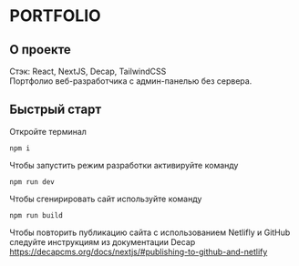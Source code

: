# PORTFOLIO
## О проекте
Стэк: React, NextJS, Decap, TailwindCSS
</br>
Портфолио веб-разработчика с админ-панелью без сервера. 
## Быстрый старт
Откройте терминал
~~~
npm i
~~~
Чтобы запустить режим разработки активируйте команду
~~~
npm run dev
~~~
Чтобы сгенирировать сайт используйте команду
~~~
npm run build
~~~
Чтобы повторить публикацию сайта с использованием Netlifly и GitHub следуйте инструкциям из документации Decap https://decapcms.org/docs/nextjs/#publishing-to-github-and-netlify
